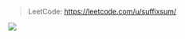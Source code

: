 > LeetCode: https://leetcode.com/u/suffixsum/

![](https://leetcard.jacoblin.cool/suffixsum?ext=contest)
